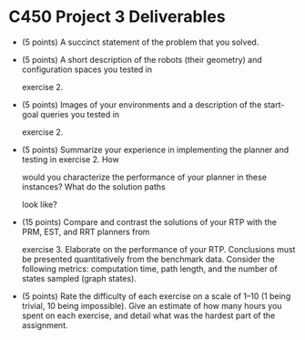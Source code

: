 # C450 Project 3 Deliverables

- (5 points) A succinct statement of the problem that you solved. 

- (5 points) A short description of the robots (their geometry) and configuration spaces you tested in 

  exercise 2. 

- (5 points) Images of your environments and a description of the start-goal queries you tested in 

  exercise 2. 

- (5 points) Summarize your experience in implementing the planner and testing in exercise 2. How 

  would you characterize the performance of your planner in these instances? What do the solution paths 

  look like? 

- (15 points) Compare and contrast the solutions of your RTP with the PRM, EST, and RRT planners from 

  exercise 3. Elaborate on the performance of your RTP. Conclusions must be presented quantitatively from the benchmark data. Consider the following metrics: computation time, path length, and the number of states sampled (graph states). 

- (5 points) Rate the difficulty of each exercise on a scale of 1–10 (1 being trivial, 10 being impossible). Give an estimate of how many hours you spent on each exercise, and detail what was the hardest part of the assignment. 